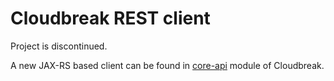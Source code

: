 Cloudbreak REST client
======================


Project is discontinued.

A new JAX-RS based client can be found in [core-api]( https://github.com/sequenceiq/cloudbreak/tree/master/core-api) module of Cloudbreak.
